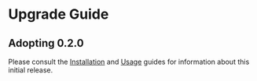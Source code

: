 # Upgrade Guide

## Adopting 0.2.0
Please consult the [Installation](https://github.com/EricssonBroadcastServices/iOSClientPlayer/blob/master/README.md#installation) and [Usage](https://github.com/EricssonBroadcastServices/iOSClientPlayer/blob/master/README.md#getting-started) guides for information about this initial release.
